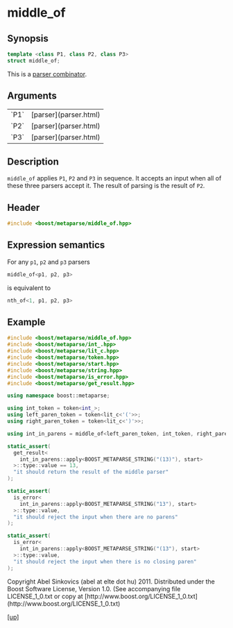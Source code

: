 # middle_of

## Synopsis

```cpp
template <class P1, class P2, class P3>
struct middle_of;
```

This is a [parser combinator](parser_combinator.html).

## Arguments

<table cellpadding='0' cellspacing='0'>
  <tr>
    <td>`P1`</td>
    <td>[parser](parser.html)</td>
  </tr>
  <tr>
    <td>`P2`</td>
    <td>[parser](parser.html)</td>
  </tr>
  <tr>
    <td>`P3`</td>
    <td>[parser](parser.html)</td>
  </tr>
</table>

## Description

`middle_of` applies `P1`, `P2` and `P3` in sequence. It accepts an input when
all of these three parsers accept it. The result of parsing is the result of
`P2`.

## Header

```cpp
#include <boost/metaparse/middle_of.hpp>
```

## Expression semantics

For any `p1`, `p2` and `p3` parsers

```cpp
middle_of<p1, p2, p3>
```

is equivalent to

```cpp
nth_of<1, p1, p2, p3>
```

## Example

```cpp
#include <boost/metaparse/middle_of.hpp>
#include <boost/metaparse/int_.hpp>
#include <boost/metaparse/lit_c.hpp>
#include <boost/metaparse/token.hpp>
#include <boost/metaparse/start.hpp>
#include <boost/metaparse/string.hpp>
#include <boost/metaparse/is_error.hpp>
#include <boost/metaparse/get_result.hpp>

using namespace boost::metaparse;

using int_token = token<int_>;
using left_paren_token = token<lit_c<'('>>;
using right_paren_token = token<lit_c<')'>>;

using int_in_parens = middle_of<left_paren_token, int_token, right_paren_token>;

static_assert(
  get_result<
    int_in_parens::apply<BOOST_METAPARSE_STRING("(13)"), start>
  >::type::value == 13,
  "it should return the result of the middle parser"
);

static_assert(
  is_error<
    int_in_parens::apply<BOOST_METAPARSE_STRING("13"), start>
  >::type::value,
  "it should reject the input when there are no parens"
);

static_assert(
  is_error<
    int_in_parens::apply<BOOST_METAPARSE_STRING("(13"), start>
  >::type::value,
  "it should reject the input when there is no closing paren"
);
```

<p class="copyright">
Copyright Abel Sinkovics (abel at elte dot hu) 2011.
Distributed under the Boost Software License, Version 1.0.
(See accompanying file LICENSE_1_0.txt or copy at
[http://www.boost.org/LICENSE_1_0.txt](http://www.boost.org/LICENSE_1_0.txt)
</p>

[[up]](reference.html)

